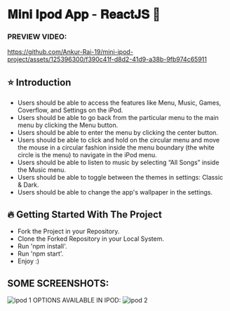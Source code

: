 # 𝐌𝐢𝐧𝐢 𝐈𝐩𝐨𝐝 𝐀𝐩𝐩 - 𝐑𝐞𝐚𝐜𝐭𝐉𝐒 🚀

### PREVIEW VIDEO:
https://github.com/Ankur-Rai-19/mini-ipod-project/assets/125396300/f390c41f-d8d2-41d9-a38b-9fb974c65911

## ⭐ Introduction
- Users should be able to access the features like Menu, Music, Games, Coverflow, and Settings on the iPod.
- Users should be able to go back from the particular menu to the main menu by clicking the Menu button.
- Users should be able to enter the menu by clicking the center button.
- Users should be able to click and hold on the circular menu and move the mouse in a circular fashion inside the menu boundary (the white circle is the menu) to navigate in the iPod menu.
- Users should be able to listen to music by selecting “All Songs” inside the Music menu.
- Users should be able to toggle between the themes in settings: Classic & Dark.
- Users should be able to change the app's wallpaper in the settings.

## 🔥 Getting Started With The Project
- Fork the Project in your Repository.
- Clone the Forked Repository in your Local System.
- Run 'npm install'.
- Run 'npm start'.
- Enjoy :)

## SOME SCREENSHOTS:
![ipod 1](https://github.com/Ankur-Rai-19/mini-ipod-project/assets/125396300/87401f38-9a89-4ffb-a029-94c995ca2b5b)
OPTIONS AVAILABLE IN IPOD:
![ipod 2](https://github.com/Ankur-Rai-19/mini-ipod-project/assets/125396300/cb30573f-cd28-48a8-9443-2fe42e0d1e09)



